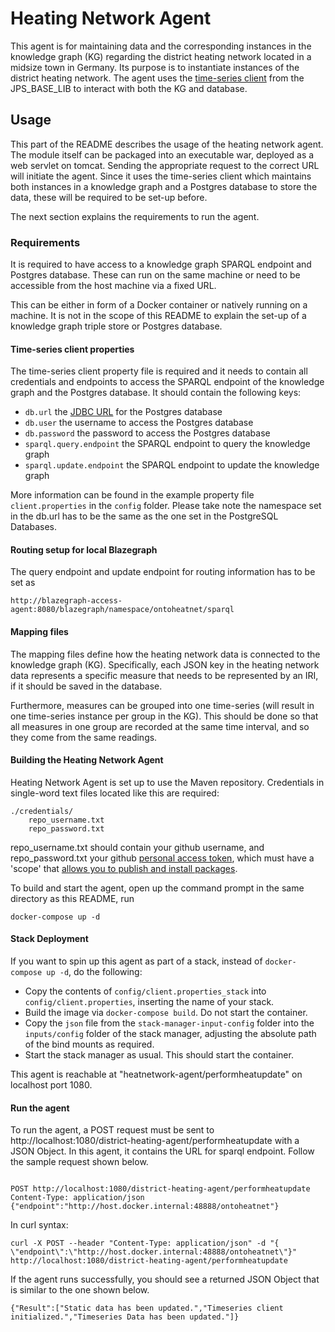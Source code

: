 # Heating Network Agent

This agent is for maintaining data and the corresponding instances in the knowledge graph (KG) regarding the district heating network located in a midsize town in Germany. Its purpose is to instantiate instances of the district heating network. The agent uses the [time-series client](https://github.com/cambridge-cares/TheWorldAvatar/tree/develop/JPS_BASE_LIB/src/main/java/uk/ac/cam/cares/jps/base/timeseries)
from the JPS_BASE_LIB to interact with both the KG and database.

## Usage 
This part of the README describes the usage of the heating network agent. The module itself can be packaged into an executable war, deployed as a web servlet on tomcat. Sending the appropriate request to the correct URL will initiate the agent. Since it uses the time-series client which maintains both instances in a knowledge graph and a Postgres database to store the data, these will be required to be set-up before.  

The next section explains the requirements to run the agent.

### Requirements
It is required to have access to a knowledge graph SPARQL endpoint and Postgres database. These can run on the same machine or need to be accessible from the host machine via a fixed URL.

This can be either in form of a Docker container or natively running on a machine. It is not in the scope of this README to explain the set-up of a knowledge graph triple store or Postgres database.

#### Time-series client properties
The time-series client property file is required and it needs to contain all credentials and endpoints to access the SPARQL endpoint of the knowledge graph and the Postgres database. It should contain the following keys:
- `db.url` the [JDBC URL](https://www.postgresql.org/docs/7.4/jdbc-use.html) for the Postgres database
- `db.user` the username to access the Postgres database
- `db.password` the password to access the Postgres database
- `sparql.query.endpoint` the SPARQL endpoint to query the knowledge graph
- `sparql.update.endpoint` the SPARQL endpoint to update the knowledge graph

More information can be found in the example property file `client.properties` in the `config` folder. Please take note the namespace set in the db.url has to be the same as the one set in the PostgreSQL Databases. 

#### Routing setup for local Blazegraph
The query endpoint and update endpoint for routing information has to be set as  
```
http://blazegraph-access-agent:8080/blazegraph/namespace/ontoheatnet/sparql
```

#### Mapping files
The mapping files define how the heating network data is connected
to the knowledge graph (KG). Specifically, each JSON key in the heating network data represents a specific measure that needs to be represented by an IRI, if it should be saved in the database.

Furthermore, measures can be grouped into one time-series (will result in one time-series instance per group in the KG).
This should be done so that all measures in one group are recorded at the same time interval, and so they come from 
the same readings.

#### Building the Heating Network Agent

Heating Network Agent is set up to use the Maven repository. Credentials in single-word text files located like this are required:
```
./credentials/
    repo_username.txt
    repo_password.txt
```
repo_username.txt should contain your github username, and repo_password.txt your github [personal access token](https://docs.github.com/en/github/authenticating-to-github/creating-a-personal-access-token),
which must have a 'scope' that [allows you to publish and install packages](https://docs.github.com/en/packages/working-with-a-github-packages-registry/working-with-the-apache-maven-registry#authenticating-to-github-packages).

To build and start the agent, open up the command prompt in the same directory as this README, run
```
docker-compose up -d
```

#### Stack Deployment

If you want to spin up this agent as part of a stack, instead of `docker-compose up -d`, do the following:
- Copy the contents of `config/client.properties_stack` into `config/client.properties`, inserting the name of your stack.
- Build the image via `docker-compose build`. Do not start the container.
- Copy the `json` file from the `stack-manager-input-config` folder into the `inputs/config` folder of the stack manager, adjusting the absolute path of the bind mounts as required.
- Start the stack manager as usual. This should start the container.

This agent is reachable at "heatnetwork-agent/performheatupdate" on localhost port 1080.

#### Run the agent
To run the agent, a POST request must be sent to http://localhost:1080/district-heating-agent/performheatupdate with a JSON Object. In this agent, it contains the URL for sparql endpoint. Follow the sample request shown below.
```

POST http://localhost:1080/district-heating-agent/performheatupdate
Content-Type: application/json
{"endpoint":"http://host.docker.internal:48888/ontoheatnet"}
```

In curl syntax:
```
curl -X POST --header "Content-Type: application/json" -d "{
\"endpoint\":\"http://host.docker.internal:48888/ontoheatnet\"}" http://localhost:1080/district-heating-agent/performheatupdate
```

If the agent runs successfully, you should see a returned JSON Object that is similar to the one shown below.
```
{"Result":["Static data has been updated.","Timeseries client initialized.","Timeseries Data has been updated."]}
```
